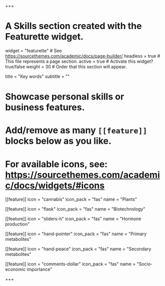 +++
# A Skills section created with the Featurette widget.
widget = "featurette"  # See https://sourcethemes.com/academic/docs/page-builder/
headless = true  # This file represents a page section.
active = true  # Activate this widget? true/false
weight = 30  # Order that this section will appear.

title = "Key words"
subtitle = ""

# Showcase personal skills or business features.
# 
# Add/remove as many `[[feature]]` blocks below as you like.
# 
# For available icons, see: https://sourcethemes.com/academic/docs/widgets/#icons

[[feature]]
  icon = "cannabis"
  icon_pack = "fas"
  name = "Plants"
  
[[feature]]
  icon = "flask"
  icon_pack = "fas"
  name = "Biotechnology"
   
  
[[feature]]
  icon = "sliders-h"
  icon_pack = "fas"
  name = "Hormone production"
  
[[feature]]
  icon = "hand-pointer"
  icon_pack = "fas"
  name = "Primary metabolites"

[[feature]]
  icon = "hand-peace"
  icon_pack = "fas"
  name = "Secondary metabolites"
  
[[feature]]
  icon = "comments-dollar"
  icon_pack = "fas"
  name = "Socio-economic importance"


+++

